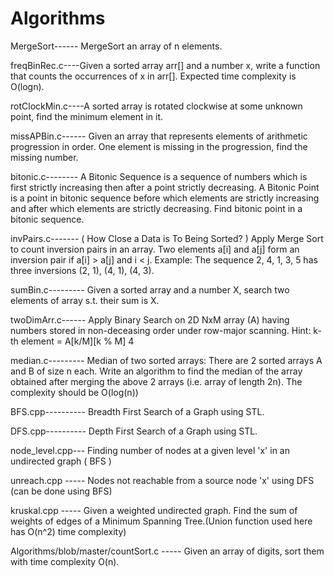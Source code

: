 # Algorithms
MergeSort------ MergeSort an array of n elements.

freqBinRec.c----Given a sorted array arr[] and a number x, write a function that counts the occurrences of x in arr[]. Expected time                       complexity is O(logn).

rotClockMin.c----A sorted array is rotated clockwise at some unknown point, find the minimum element in it. 

missAPBin.c------ Given an array that represents elements of arithmetic progression in order. One element is missing in the progression,                     find the missing number. 

bitonic.c--------  A Bitonic Sequence is a sequence of numbers which is first strictly increasing then after a point strictly decreasing. A Bitonic Point is a point in bitonic sequence before which elements are strictly increasing and after which elements are strictly decreasing. Find bitonic point in a bitonic sequence.  

invPairs.c------- ( How Close a Data is To Being Sorted? ) Apply Merge Sort to count inversion pairs in an array. Two elements a[i] and a[j] form an inversion pair if a[i] > a[j] and i < j. Example: The sequence 2, 4, 1, 3, 5 has three inversions (2, 1), (4, 1), (4, 3). 

sumBin.c---------  Given a sorted array and a number X, search two elements of array s.t. their sum is X. 

twoDimArr.c------ Apply Binary Search on 2D NxM array (A) having numbers stored in non-deceasing order under row-major scanning. Hint: k-th element = A[k/M][k % M]  4

median.c--------- Median of two sorted arrays: There are 2 sorted arrays A and B of size n each. Write an algorithm to find the median of the array obtained after merging the above 2 arrays (i.e. array of length 2n). The complexity should be O(log(n))

BFS.cpp---------- Breadth First Search of a Graph using STL.

DFS.cpp---------- Depth First Search of a Graph using STL.

node_level.cpp--- Finding number of nodes at a given level 'x' in an undirected graph ( BFS )

unreach.cpp ----- Nodes not reachable from a source node 'x' using DFS (can be done using BFS)

kruskal.cpp ----- Given a weighted undirected graph. Find the sum of weights of edges of a Minimum Spanning Tree.(Union function used here has O(n^2) time complexity)

Algorithms/blob/master/countSort.c ----- Given an array of digits, sort them with time complexity O(n).
